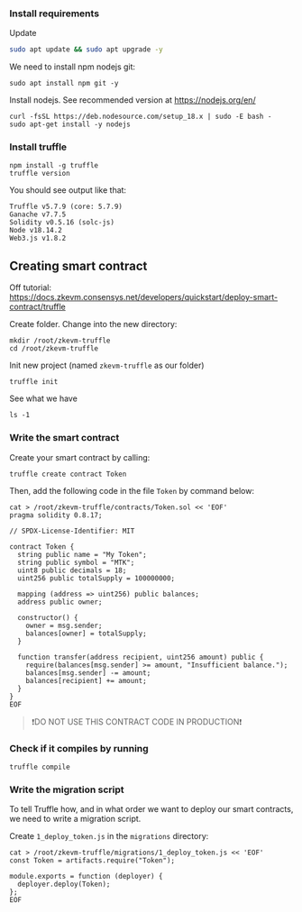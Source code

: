 ### Install requirements
Update
```bash
sudo apt update && sudo apt upgrade -y
```
We need to install npm nodejs git:
```
sudo apt install npm git -y
```
Install nodejs. See recommended version at https://nodejs.org/en/
```
curl -fsSL https://deb.nodesource.com/setup_18.x | sudo -E bash -
sudo apt-get install -y nodejs
```
### Install truffle
```
npm install -g truffle
truffle version
```
You should see output like that:
```
Truffle v5.7.9 (core: 5.7.9)
Ganache v7.7.5
Solidity v0.5.16 (solc-js)
Node v18.14.2
Web3.js v1.8.2
```
## Creating smart contract
Off tutorial: https://docs.zkevm.consensys.net/developers/quickstart/deploy-smart-contract/truffle

Create folder. Change into the new directory:
```
mkdir /root/zkevm-truffle
cd /root/zkevm-truffle
```
Init new project (named `zkevm-truffle` as our folder)
```
truffle init
```
See what we have
```
ls -1
```
### Write the smart contract
Create your smart contract by calling:
```
truffle create contract Token
```
Then, add the following code in the file `Token` by command below:
```
cat > /root/zkevm-truffle/contracts/Token.sol << 'EOF'
pragma solidity 0.8.17;

// SPDX-License-Identifier: MIT

contract Token {
  string public name = "My Token";
  string public symbol = "MTK";
  uint8 public decimals = 18;
  uint256 public totalSupply = 100000000;

  mapping (address => uint256) public balances;
  address public owner;

  constructor() {
    owner = msg.sender;
    balances[owner] = totalSupply;
  }

  function transfer(address recipient, uint256 amount) public {
    require(balances[msg.sender] >= amount, "Insufficient balance.");
    balances[msg.sender] -= amount;
    balances[recipient] += amount;
  }
}
EOF
```
> ❗️DO NOT USE THIS CONTRACT CODE IN PRODUCTION❗️
### Check if it compiles by running
```
truffle compile
```
### Write the migration script
To tell Truffle how, and in what order we want to deploy our smart contracts, we need to write a migration script.

Create `1_deploy_token.js` in the `migrations` directory:
```
cat > /root/zkevm-truffle/migrations/1_deploy_token.js << 'EOF'
const Token = artifacts.require("Token");

module.exports = function (deployer) {
  deployer.deploy(Token);
};
EOF
```
